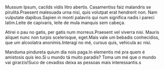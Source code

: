 Mussum Ipsum, cacilds vidis litro abertis. Casamentiss faiz malandris se pirulitá.Praesent malesuada urna nisi, quis volutpat erat hendrerit non. Nam vulputate dapibus.Sapien in monti palavris qui num significa nadis i pareci latim.Leite de capivaris, leite de mula manquis sem cabeça.

Atirei o pau no gatis, per gatis num morreus.Praesent vel viverra nisi. Mauris aliquet nunc non turpis scelerisque, eget.Mais vale um bebadis conhecidiss, que um alcoolatra anonimis.Interagi no mé, cursus quis, vehicula ac nisi.

Manduma pindureta quium dia nois paga.In elementis mé pra quem é amistosis quis leo.Si u mundo tá muito paradis? Toma um mé que o mundo vai girarzis!Suco de cevadiss deixa as pessoas mais interessantis.s
